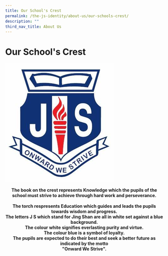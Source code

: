 ```yaml
---
title: Our School's Crest
permalink: /the-js-identity/about-us/our-schools-crest/
description: ""
third_nav_title: About Us
---
```

# **Our School's Crest**

![](/images/1010995_1384504968479971_449973550_n.jpg)


<center><b>The book on the crest represents Knowledge which the pupils of the school must strive to achieve through hard work and perseverance.<br><br>
The torch respresents Education which guides and leads the pupils towards wisdom and progress. <br>
The letters J S which stand for Jing Shan are all in white set against a blue background.<br>
The colour white signifies everlasting purity and virtue.<br>
The colour blue is a symbol of loyalty.<br>
The pupils are expected to do their best and seek a better future as indicated by the motto<br>
"Onward We Strive".</b></center>